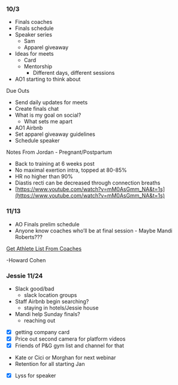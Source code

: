### 10/3
- Finals coaches
- Finals schedule
- Speaker series
    - Sam
    - Apparel giveaway
- Ideas for meets
    - Card
    - Mentorship
        - Different days, different sessions
- AO1 starting to think about

Due Outs
- Send daily updates for meets
- Create finals chat
- What is my goal on social?
    - What sets me apart
- AO1 Airbnb
- Set apparel giveaway guidelines
- Schedule speaker

Notes From Jordan - Pregnant/Postpartum

- Back to training at 6 weeks post
- No maximal exertion intra, topped at 80-85%
- HR no higher than 90%
- Diastis recti can be decreased through connection breaths
- [https://www.youtube.com/watch?v=mM0AsGmm_NA&t=1s](https://www.youtube.com/watch?v=mM0AsGmm_NA&t=1s)

### 11/13 
- AO Finals prelim schedule
- Anyone know coaches who’ll be at final session - Maybe Mandi Roberts???

[Get Athlete List From Coaches](https://www.notion.so/Get-Athlete-List-From-Coaches-138144cbc3ff80388386d3e8c9c68a0f?pvs=21)

-Howard Cohen

### Jessie 11/24
- Slack good/bad
	- slack location groups
- Staff Airbnb begin searching?
	- staying in hotels/Jessie house
- Mandi help Sunday finals?
	- reaching out

- [x] getting company card
- [x] Price out second camera for platform videos
- [x] Friends of P&G gym list and channel for that
- Kate or Cici or Morghan for next webinar
- Retention for all starting Jan
- [x] Lyss for speaker